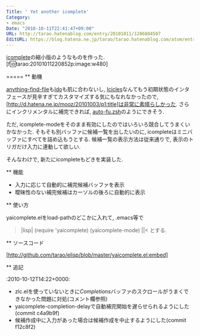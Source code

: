 ```yaml
---
Title: ' Yet another icomplete'
Category:
- emacs
Date: "2010-10-11T22:41:47+09:00"
URL: http://tarao.hatenablog.com/entry/20101011/1286804507
EditURL: https://blog.hatena.ne.jp/tarao/tarao.hatenablog.com/atom/entry/6653586347149236194
---
```


<a href="http://www.emacswiki.org/emacs/IcompleteMode">icomplete</a>の縮小版のようなものを作った.
[f:id:tarao:20101011220852p:image:w480]

=====
** 動機

<a href="http://www.emacswiki.org/emacs/anything-complete.el">anything-find-file</a>も<a href="http://www.emacswiki.org/emacs/InteractivelyDoThings">Ido</a>も肌に合わないし, <a href="http://www.emacswiki.org/emacs/Icicles">Icicles</a>なんてもう初期状態のインタフェースが見辛すぎてカスタマイズする気にもなれなかったので, [http://d.hatena.ne.jp/mooz/20101003/p1:title]は非常に素晴らしかった. さらにインクリメンタルに補完できれば, <a href="http://d.hatena.ne.jp/hchbaw/20100526/1274886125">auto-fu.zsh</a>のようにできそう.

ただ, icomplete-modeをそのまま有効にしたのではいろいろ競合してうまくいかなかった. そもそも別バッファに候補一覧を出したいのに, icompleteはミニバッファにすべてを詰め込もうとする. 候補一覧の表示方法は従来通りで, 表示のトリガだけ入力に連動して欲しい.

そんなわけで, 新たにicompleteもどきを実装した.

** 機能

- 入力に応じて自動的に補完候補バッファを表示
- 曖昧性のない補完候補はカーソルの後ろに自動的に表示

** 使い方

yaicomplete.elをload-pathのどこかに入れて, .emacs等で
>|lisp|
(require 'yaicomplete)
(yaicomplete-mode)
||<
とする.

** ソースコード

[http://github.com/tarao/elisp/blob/master/yaicomplete.el:embed]

** 追記

:2010-10-12T14&#58;22+0000:<ul><li>zlc.elを使っていないときに*Completions*バッファのスクロールがうまくできなかった問題に対処(コメント欄参照)</li><li>yaicomplete-completion-delayで自動補完開始を遅らせられるようにした(commit c4a9b9f)</li><li>候補作成中に入力があった場合は候補作成を中止するようにした(commit f12c8f2)</li></ul>

